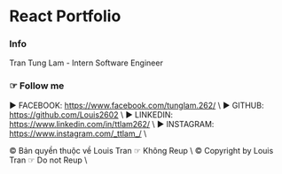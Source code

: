 # React Portfolio
### Info
Tran Tung Lam - Intern Software Engineer

### ☞ Follow me
► FACEBOOK: https://www.facebook.com/tunglam.262/  \\
► GITHUB: https://github.com/Louis2602             \\
► LINKEDIN: https://www.linkedin.com/in/ttlam262/  \\
► INSTAGRAM: https://www.instagram.com/_ttlam_/    \\

© Bản quyền thuộc về Louis Tran ☞ Không Reup       \\
© Copyright by Louis Tran ☞ Do not Reup            \\